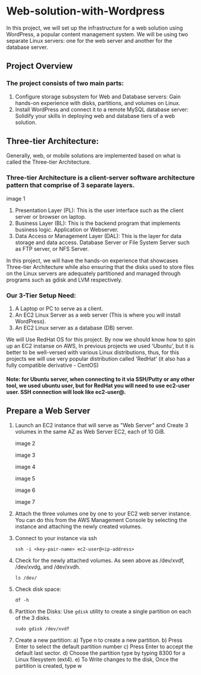 # Web-solution-with-Wordpress

In this project, we will set up the infrastructure for a web solution using WordPress, a popular content management system. We will be using two separate Linux servers: one for the web server and another for the database server.

## Project Overview

### The project consists of two main parts:

1. Configure storage subsystem for Web and Database servers: Gain hands-on experience with disks, partitions, and volumes on Linux.
2. Install WordPress and connect it to a remote MySQL database server: Solidify your skills in deploying web and database tiers of a web solution.

## Three-tier Architecture:

Generally, web, or mobile solutions are implemented based on what is called the Three-tier Architecture.

### Three-tier Architecture is a client-server software architecture pattern that comprise of 3 separate layers.

image 1

1. Presentation Layer (PL): This is the user interface such as the client server or browser on laptop.
2. Business Layer (BL): This is the backend program that implements business logic. Application or Webserver.
3. Data Access or Management Layer (DAL): This is the layer for data storage and data access. Database Server or File System Server such as FTP server, or NFS Server.

In this project, we will have the hands-on experience that showcases Three-tier Architecture while also ensuring that the disks used to store files on the Linux servers are adequately partitioned and managed through programs such as gdisk and LVM respectively.

### Our 3-Tier Setup Need:

1. A Laptop or PC to serve as a client.
2. An EC2 Linux Server as a web server (This is where you will install WordPress).
3. An EC2 Linux server as a database (DB) server.

We will Use RedHat OS for this project.
By now we should know how to spin up an EC2 instanse on AWS, In previous projects we used 'Ubuntu', but it is better to be well-versed with various Linux distributions, thus, for this projects we will use very popular distribution called 'RedHat' (it also has a fully compatible derivative - CentOS)

#### Note: for Ubuntu server, when connecting to it via SSH/Putty or any other tool, we used ubuntu user, but for RedHat you will need to use ec2-user user. SSH connection will look like ec2-user@.



## Prepare a Web Server

1. Launch an EC2 instance that will serve as "Web Server" and Create 3 volumes in the same AZ as Web Server EC2, each of 10 GiB.

   image 2

   image 3

   image 4

   image 5

   image 6

   image 7

2. Attach the three volumes one by one to your EC2 web server instance. You can do this from the AWS Management Console by selecting the instance and attaching the newly created volumes.

3. Connect to your instance via ssh

   ```
   ssh -i <key-pair-name> ec2-user@<ip-address>
   ```

4. Check for the newly attached volumes. As seen above as /dev/xvdf, /dev/xvdg, and /dev/xvdh.

   ```
   ls /dev/
   ```

5. Check disk space:

   ```
   df -h
   ```

6. Partition the Disks: Use `gdisk` utility to create a single partition on each of the 3 disks.

   ```
   sudo gdisk /dev/xvdf
   ```

7. Create a new partition:
a) Type n to create a new partition. 
b) Press Enter to select the default partition number 
c) Press Enter to accept the default last sector. 
d) Choose the partition type by typing 8300 for a Linux filesystem (ext4). 
e) To Write changes to the disk, Once the partition is created, type w

   

  





























